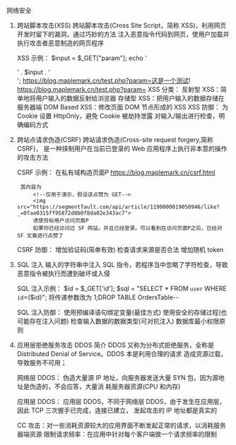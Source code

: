 网络安全

1. 跨站脚本攻击(XSS)
        跨站脚本攻击(Cross Site Script，简称 XSS)，利用网页开发时留下的漏洞，通过巧妙的方法
    注入恶意指令代码到网页，使用户加载并执行攻击者恶意制造的网页程序

    XSS 示例：
        $input = $_GET["param"];
        echo '<div>' . $input . '</div>';
        https://blog.maplemark.cn/test.php?param=这是一个测试!
        https://blog.maplemark.cn/test.php?param=<script>alert(/xss/)</script>
    XSS 分类：
        反射型 XSS：简单地将用户输入的数据反射给浏览器
        存储型 XSS：把用户输入的数据存储在服务器端
        DOM Based XSS：修改页面 DOM 节点形成的 XSS
    XSS 防御：
        为 Cookie 设置 HttpOnly，避免 Cookie 被劫持泄露
        对输入/输出进行检查，明确编码方式

2. 跨站点请求伪造(CSRF)
        跨站请求伪造(Cross-site request forgery,简称 CSRF)， 是一种挟制用户在当前已登录的 Web
    应用程序上执行非本意的操作的攻击方法

    CSRF 示例：
        在私有域构造页面P
        https://blog.maplemark.cn/csrf.html

        其内容为
            <!--仅用于演示，假设该点赞为 GET-->
            <img src="https://segmentfault.com/api/article/1190000019050946/like?_=0faa0315ff95872d8b0f8da02e343ac7">
            诱使目标用户访问页面P
            如果你已经访问过 SF 网站，并且已经登录。可以看到在访问页面P之后，已经对 SF 文章进行点赞了

    CSRF 防御：
        增加验证码(简单有效)
        检查请求来源是否合法
        增加随机 token

3. SQL 注入
    输入的字符串中注入 SQL 指令，若程序当中忽略了字符检查，导致恶意指令被执行而遭到破坏或入侵

    SQL 注入示例：
        $id = $_GET['id'];
        $sql = "SELECT * FROM `user` WHERE `id`={$id}";
        将传递参数改为
        1;DROP TABLE OrdersTable--

    SQL 注入防御：
        使用预编译语句绑定变量(最佳方式)
        使用安全的存储过程(也可能存在注入问题)
        检查输入数据的数据类型(可对抗注入)
        数据库最小权限原则

4. 应用层拒绝服务攻击
    DDOS 简介
        DDOS 又称为分布式拒绝服务，全称是 Distributed Denial of Service。DDOS 本是利用合理的请求
    造成资源过载，导致服务不可用；

    网络层 DDOS：
            伪造大量源 IP 地址，向服务器发送大量 SYN 包，因为源地址是伪造的，不会应答，大量消
        耗服务器资源(CPU 和内存)

    应用层 DDOS：
            应用层 DDOS，不同于网络层 DDOS，由于发生在应用层，因此 TCP 三次握手已完成，连接已建立，
        发起攻击的 IP 地址都是真实的

    CC 攻击：对一些消耗资源较大的应用界面不断发起正常的请求，以消耗服务器端资源
    限制请求频率：在应用中针对每个客户端做一个请求频率的限制


